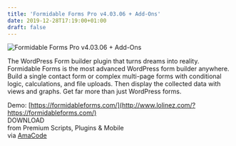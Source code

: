 ```yaml
---
title: 'Formidable Forms Pro v4.03.06 + Add-Ons'
date: 2019-12-28T17:19:00+01:00
draft: false
---
```


![Formidable Forms Pro v4.03.06 + Add-Ons](http://www.codelist.cc/uploads/posts/2019-01/1547885394_formidable-forms-pro-v3.05-add-ons.jpg "Formidable Forms Pro v4.03.06 + Add-Ons")  
  
The WordPress Form builder plugin that turns dreams into reality. Formidable Forms is the most advanced WordPress form builder anywhere. Build a single contact form or complex multi-page forms with conditional logic, calculations, and file uploads. Then display the collected data with views and graphs. Get far more than just WordPress forms.  
  
Demo: [https://formidableforms.com/](http://www.lolinez.com/?https://formidableforms.com/)  
DOWNLOAD  
from Premium Scripts, Plugins & Mobile  
via [AmaCode](https://amazcode.ooo)